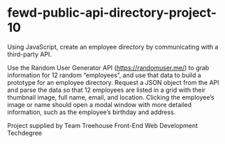 # fewd-public-api-directory-project-10
Using JavaScript, create an employee directory by communicating with a third-party API.

Use the Random User Generator API (https://randomuser.me/) to grab information for 12 random “employees”, and use that data to build a prototype for an employee directory. Request a JSON object from the API and parse the data so that 12 employees are listed in a grid with their thumbnail image, full name, email, and location. Clicking the employee’s image or name should open a modal window with more detailed information, such as the employee’s birthday and address.

Project supplied by Team Treehouse Front-End Web Development Techdegree
